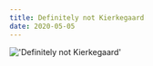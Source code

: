 ```yaml
---
title: Definitely not Kierkegaard
date: 2020-05-05
---
```


!['Definitely not Kierkegaard'](/23DefinitelynotKierkegaard7.jpg)

